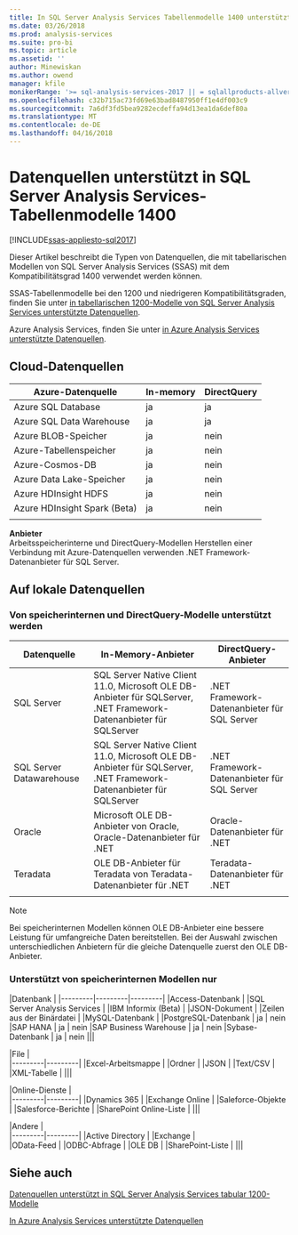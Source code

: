 ```yaml
---
title: In SQL Server Analysis Services Tabellenmodelle 1400 unterstützte Datenquellen | Microsoft Docs
ms.date: 03/26/2018
ms.prod: analysis-services
ms.suite: pro-bi
ms.topic: article
ms.assetid: ''
author: Minewiskan
ms.author: owend
manager: kfile
monikerRange: '>= sql-analysis-services-2017 || = sqlallproducts-allversions'
ms.openlocfilehash: c32b715ac73fd69e63bad8487950ff1e4df003c9
ms.sourcegitcommit: 7a6df3fd5bea9282ecdeffa94d13ea1da6def80a
ms.translationtype: MT
ms.contentlocale: de-DE
ms.lasthandoff: 04/16/2018
---
```

# <a name="data-sources-supported-in-sql-server-analysis-services-tabular-1400-models"></a>Datenquellen unterstützt in SQL Server Analysis Services-Tabellenmodelle 1400

[!INCLUDE[ssas-appliesto-sql2017](../../includes/ssas-appliesto-sql2017.md)]

Dieser Artikel beschreibt die Typen von Datenquellen, die mit tabellarischen Modellen von SQL Server Analysis Services (SSAS) mit dem Kompatibilitätsgrad 1400 verwendet werden können. 

SSAS-Tabellenmodelle bei den 1200 und niedrigeren Kompatibilitätsgraden, finden Sie unter [in tabellarischen 1200-Modelle von SQL Server Analysis Services unterstützte Datenquellen](data-sources-supported-ssas-tabular.md).

Azure Analysis Services, finden Sie unter [in Azure Analysis Services unterstützte Datenquellen](https://docs.microsoft.com/azure/analysis-services/analysis-services-datasource).


## <a name="cloud-data-sources"></a>Cloud-Datenquellen

|Azure-Datenquelle  |In-memory  |DirectQuery  |
|---------|---------|---------|
|Azure SQL Database     |   ja      |    ja      |
|Azure SQL Data Warehouse     |   ja      |   ja       |
|Azure BLOB-Speicher     |   ja       |    nein      |
|Azure-Tabellenspeicher    |   ja       |    nein      |
|Azure-Cosmos-DB      |  ja        |  nein        |
|Azure Data Lake-Speicher     |   ja       |    nein      |
|Azure HDInsight HDFS     |     ja     |   nein       |
|Azure HDInsight Spark (Beta)     |   ja       |   nein       |
||||

**Anbieter**   
Arbeitsspeicherinterne und DirectQuery-Modellen Herstellen einer Verbindung mit Azure-Datenquellen verwenden .NET Framework-Datenanbieter für SQL Server.

## <a name="on-premises-data-sources"></a>Auf lokale Datenquellen

### <a name="supported-by-in-memory-and-directquery-models"></a>Von speicherinternen und DirectQuery-Modelle unterstützt werden

|Datenquelle | In-Memory-Anbieter | DirectQuery-Anbieter |
|  --- | --- | --- |
| SQL Server |SQL Server Native Client 11.0, Microsoft OLE DB-Anbieter für SQLServer, .NET Framework-Datenanbieter für SQLServer | .NET Framework-Datenanbieter für SQL Server |
| SQL Server Datawarehouse |SQL Server Native Client 11.0, Microsoft OLE DB-Anbieter für SQLServer, .NET Framework-Datenanbieter für SQLServer | .NET Framework-Datenanbieter für SQL Server |
| Oracle |Microsoft OLE DB-Anbieter von Oracle, Oracle-Datenanbieter für .NET |Oracle-Datenanbieter für .NET | |
| Teradata |OLE DB-Anbieter für Teradata von Teradata-Datenanbieter für .NET |Teradata-Datenanbieter für .NET | |
| | | |

> [!NOTE]
> Bei speicherinternen Modellen können OLE DB-Anbieter eine bessere Leistung für umfangreiche Daten bereitstellen. Bei der Auswahl zwischen unterschiedlichen Anbietern für die gleiche Datenquelle zuerst den OLE DB-Anbieter.  

### <a name="supported-by-in-memory-models-only"></a>Unterstützt von speicherinternen Modellen nur

|Datenbank  |
|---------|---------|---------|
|Access-Datenbank     | 
|SQL Server Analysis Services     | 
|IBM Informix (Beta) | 
|JSON-Dokument     | 
|Zeilen aus der Binärdatei     | 
|MySQL-Datenbank     | 
|PostgreSQL-Datenbank    | ja | nein
|SAP HANA   | ja | nein
|SAP Business Warehouse    | ja | nein
|Sybase-Datenbank     | ja | nein
|||

|File  |  
|---------|---------|
|Excel-Arbeitsmappe     |
|Ordner     | 
|JSON | 
|Text/CSV    | 
|XML-Tabelle    | 
|||

|Online-Dienste  |  
|---------|---------|
|Dynamics 365      |
|Exchange Online     |
|Saleforce-Objekte    | 
|Salesforce-Berichte     |
|SharePoint Online-Liste     |
|||

|Andere  |  
|---------|---------|
|Active Directory      | 
|Exchange     |  
|OData-Feed     | 
|ODBC-Abfrage     | 
|OLE DB  | 
|SharePoint-Liste | 
|||

## <a name="see-also"></a>Siehe auch

[Datenquellen unterstützt in SQL Server Analysis Services tabular 1200-Modelle](data-sources-supported-ssas-tabular.md)

[In Azure Analysis Services unterstützte Datenquellen](https://docs.microsoft.com/azure/analysis-services/analysis-services-datasource)   
